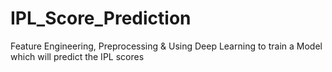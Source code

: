 # IPL_Score_Prediction
Feature Engineering, Preprocessing &amp; Using Deep Learning to train a Model which will predict the IPL scores
